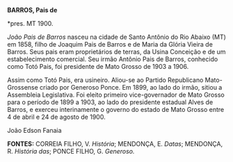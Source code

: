 **BARROS, Pais de**

\*pres. MT 1900.

*João Pais de Barros* nasceu na cidade de Santo Antônio do Rio Abaixo
(MT) em 1858, filho de Joaquim Pais de Barros e de Maria da Glória
Vieira de Barros. Seus pais eram proprietários de terras, da Usina
Conceição e de um estabelecimento comercial. Seu irmão Antônio Pais de
Barros, conhecido como Totó Pais, foi presidente de Mato Grosso de 1903
a 1906.

Assim como Totó Pais, era usineiro. Aliou-se ao Partido Republicano
Mato-Grossense criado por Generoso Ponce. Em 1899, ao lado do irmão,
sitiou a Assembleia Legislativa. Foi eleito primeiro vice-governador de
Mato Grosso para o período de 1899 a 1903, ao lado do presidente
estadual Alves de Barros, e exerceu interinamente o governo do estado de
Mato Grosso entre 4 de abril e 24 de agosto de 1900.

João Edson Fanaia

**FONTES:** CORREIA FILHO, V. *História*; MENDONÇA, E. *Datas*;
MENDONÇA, R. *História das*; PONCE FILHO, G. *Generoso.*
